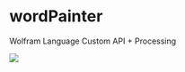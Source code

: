 # wordPainter
Wolfram Language Custom API + Processing

<img src="https://raw.githubusercontent.com/matthewalangreen/wordPainter/blob/master/07192017.gif"/> 
